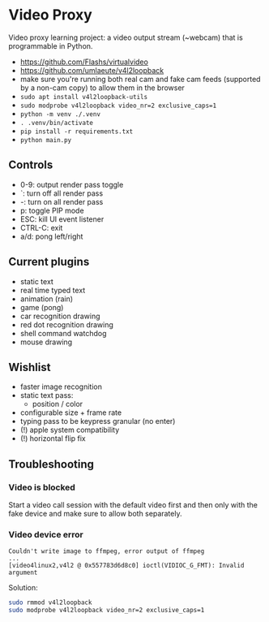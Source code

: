# Video Proxy

Video proxy learning project: a video output stream (~webcam) that is programmable in Python.

- https://github.com/Flashs/virtualvideo
- https://github.com/umlaeute/v4l2loopback
- make sure you're running both real cam and fake cam feeds (supported by a non-cam copy) to allow them in the browser
- `sudo apt install v4l2loopback-utils`
- `sudo modprobe v4l2loopback video_nr=2 exclusive_caps=1`
- `python -m venv ./.venv`
- `. .venv/bin/activate`
- `pip install -r requirements.txt`
- `python main.py`

## Controls

- 0-9: output render pass toggle
- `: turn off all render pass
- -: turn on all render pass
- p: toggle PIP mode
- ESC: kill UI event listener
- CTRL-C: exit
- a/d: pong left/right

## Current plugins

- static text
- real time typed text
- animation (rain)
- game (pong)
- car recognition drawing
- red dot recognition drawing
- shell command watchdog
- mouse drawing

## Wishlist

- faster image recognition
- static text pass:
  - position / color
- configurable size + frame rate
- typing pass to be keypress granular (no enter)
- (!) apple system compatibility
- (!) horizontal flip fix

## Troubleshooting

### Video is blocked

Start a video call session with the default video first and then only with the fake device and make sure to allow both separately.

### Video device error

```
Couldn't write image to ffmpeg, error output of ffmpeg
...
[video4linux2,v4l2 @ 0x557783d6d8c0] ioctl(VIDIOC_G_FMT): Invalid argument
```

Solution:

```bash
sudo rmmod v4l2loopback
sudo modprobe v4l2loopback video_nr=2 exclusive_caps=1
```
